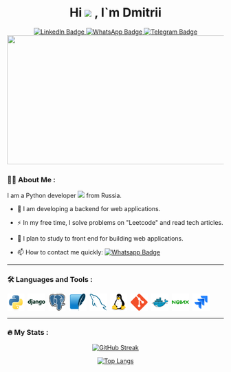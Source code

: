 <div id="text" align="center">
  <h1>
    Hi
    <img src="https://media.giphy.com/media/hvRJCLFzcasrR4ia7z/giphy.gif" width="30px"/>
    , I`m Dmitrii
  </h1>
</div>

<div id="badges" align="center">
  <a href="https://www.linkedin.com/in/boginskii/">
    <img src="https://img.shields.io/badge/LinkedIn-blue?style=for-the-badge&logo=linkedin&logoColor=white" alt="LinkedIn Badge"/>
  </a>

  <a href="https://web.whatsapp.com/">
    <img src="https://img.shields.io/badge/WhatsApp-green?style=for-the-badge&logo=whatsApp&logoColor=white" alt="WhatsApp Badge"/>
  </a>

  <a href="https://web.telegram.org/k/">
    <img src="https://img.shields.io/badge/Telegram-blue?style=for-the-badge&logo=telegram&logoColor=white" alt="Telegram Badge"/>
  </a>
</div>

<div align="center">
  <img src="https://media.giphy.com/media/dWesBcTLavkZuG35MI/giphy.gif" width="600" height="300"/>
</div>

### :man_technologist: About Me :
I am a Python developer <img src="https://media.giphy.com/media/WUlplcMpOCEmTGBtBW/giphy.gif" width="30"> from Russia.
- :telescope: I am developing a backend for web applications.

- :zap: In my free time, I solve problems on "Leetcode" and read tech articles.

- :seedling: I plan to study to front end for building web applications.

- :mailbox: How to contact me quickly: [![Whatsapp Badge](https://img.shields.io/badge/-Whatsapp-green?style=flat&logo=Whatsapp&logoColor=white)]()

---

### :hammer_and_wrench: Languages and Tools :
<div>
  <img src="https://github.com/devicons/devicon/blob/master/icons/python/python-original.svg" title="Python" alt="Python" width="40" height="40"/>&nbsp;
  <img src="https://github.com/devicons/devicon/blob/master/icons/django/django-plain-wordmark.svg" title="Django" alt="Django" width="40" height="40"/>&nbsp;
  <img src="https://github.com/devicons/devicon/blob/master/icons/postgresql/postgresql-original.svg" title="Postgresql" alt="Postgresql" width="40" height="40"/>&nbsp;
  <img src="https://github.com/devicons/devicon/blob/master/icons/sqlite/sqlite-original.svg" title="Sqlite" alt="Sqlite" width="40" height="40"/>&nbsp;
  <img src="https://github.com/devicons/devicon/blob/master/icons/mysql/mysql-original.svg" title="Mysql" alt="Mysql" width="40" height="40"/>&nbsp;
  <img src="https://github.com/devicons/devicon/blob/master/icons/linux/linux-original.svg" title="Linux" alt="Linux" width="40" height="40"/>&nbsp;
  <img src="https://github.com/devicons/devicon/blob/master/icons/git/git-original.svg" title="Git" alt="Git" width="40" height="40"/>&nbsp;
  <img src="https://github.com/devicons/devicon/blob/master/icons/docker/docker-original.svg" title="Docker" alt="Docker" width="40" height="40"/>&nbsp;
  <img src="https://github.com/devicons/devicon/blob/master/icons/nginx/nginx-original.svg" title="Nginx" alt="Nginx" width="40" height="40"/>&nbsp;
  <img src="https://github.com/devicons/devicon/blob/master/icons/jira/jira-original.svg" title="Jira" alt="Jira" width="40" height="40"/>&nbsp;
</div>

---

### :fire: My Stats :
<div id="stats" align="center">

[![GitHub Streak](http://github-readme-streak-stats.herokuapp.com?user=boginskiy&theme=background=100)](https://git.io/streak-stats)

[![Top Langs](https://github-readme-stats.vercel.app/api/top-langs/?username=boginskiy&layout=compact&theme=vision-friendly)](https://github.com/anuraghazra/github-readme-stats)

<img src="https://komarev.com/ghpvc/?username=boginskiy&style=flat-square&color=blue" alt=""/>

</div>
